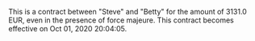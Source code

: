 This is a contract between "Steve" and "Betty" for the amount of 3131.0 EUR, even in the presence of force majeure. This contract becomes effective on Oct 01, 2020 20:04:05.